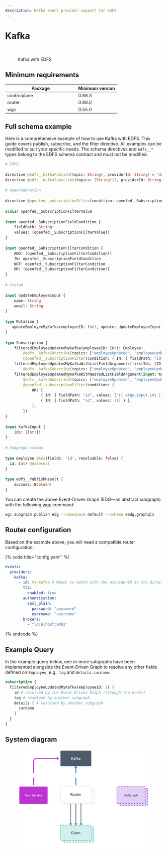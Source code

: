```yaml
---
description: Kafka event provider support for EDFS
---
```


# Kafka

<figure><img src="../../.gitbook/assets/EDFS Kafka.png" alt="" width="375"><figcaption><p>Kafka with EDFS</p></figcaption></figure>

## Minimum requirements

<table><thead><tr><th width="214">Package</th><th>Minimum version</th></tr></thead><tbody><tr><td>controlplane</td><td>0.88.3</td></tr><tr><td>router</td><td>0.88.0</td></tr><tr><td>wgc</td><td>0.55.0</td></tr></tbody></table>

## Full schema example

Here is a comprehensive example of how to use Kafka with EDFS. This guide covers publish, subscribe, and the filter directive. All examples can be modified to suit your specific needs. The schema directives and `edfs__*` types belong to the EDFS schema contract and must not be modified.

```graphql
# EDFS

directive @edfs__kafkaPublish(topic: String!, providerId: String! = "default") on FIELD_DEFINITION
directive @edfs__kafkaSubscribe(topics: [String!]!, providerId: String! = "default") on FIELD_DEFINITION

# OpenFederation

directive @openfed__subscriptionFilter(condition: openfed__SubscriptionFilterCondition!) on FIELD_DEFINITION

scalar openfed__SubscriptionFilterValue

input openfed__SubscriptionFieldCondition {
    fieldPath: String!
    values: [openfed__SubscriptionFilterValue]!
}

input openfed__SubscriptionFilterCondition {
    AND: [openfed__SubscriptionFilterCondition!]
    IN: openfed__SubscriptionFieldCondition
    NOT: openfed__SubscriptionFilterCondition
    OR: [openfed__SubscriptionFilterCondition!]
}

# Custom

input UpdateEmployeeInput {
    name: String
    email: String
}

type Mutation {
   updateEmployeeMyKafka(employeeID: Int!, update: UpdateEmployeeInput!): edfs__PublishResult! @edfs__kafkaPublish(topic: "employeeUpdated", providerId: "my-kafka")
}

type Subscription {
    filteredEmployeeUpdatedMyKafka(employeeID: ID!): Employee!
        @edfs__kafkaSubscribe(topics: ["employeeUpdated", "employeeUpdatedTwo"], providerId: "my-kafka")
        @openfed__subscriptionFilter(condition: { IN: { fieldPath: "id", values: [1, 3, 4, 7, 11] } })
    filteredEmployeeUpdatedMyKafkaWithListFieldArguments(firstIds: [ID!]!, secondIds: [ID!]!): Employee!
        @edfs__kafkaSubscribe(topics: ["employeeUpdated", "employeeUpdatedTwo"], providerId: "my-kafka")
    filteredEmployeeUpdatedMyKafkaWithNestedListFieldArgument(input: KafkaInput!): Employee!
        @edfs__kafkaSubscribe(topics: ["employeeUpdated", "employeeUpdatedTwo"], providerId: "my-kafka")
        @openfed__subscriptionFilter(condition: {
            OR: [
                { IN: { fieldPath: "id", values: ["{{ args.input.ids }}"] } },
                { IN: { fieldPath: "id", values: [1] } },
            ],
        })
}

input KafkaInput {
    ids: [Int!]!
}

# Subgraph schema

type Employee @key(fields: "id", resolvable: false) {
  id: Int! @external
}

type edfs__PublishResult {
    success: Boolean!
}
```

You can create the above Event-Driven Graph (EDG—an abstract subgraph) with the following [wgc](../../cli/intro.md) command:

```bash
wgc subgraph publish edg --namespace default --schema eedg.graphqls
```

## Router configuration

Based on the example above, you will need a compatible router configuration.

{% code title="config.yaml" %}
```yaml
events:
  providers:
    kafka:
      - id: my-kafka # Needs to match with the providerID in the directive
        tls: 
          enabled: true
        authentication: 
          sasl_plain: 
            password: "password"
            username: "username"
        brokers:
          - "localhost:9092"
```
{% endcode %}

## Example Query

In the example query below, one or more subgraphs have been implemented alongside the Event-Driven Graph to resolve any other fields defined on `Employee`, e.g., `tag` and `details.surname`.

```graphql
subscription {
  filteredEmployeeUpdatedMyKafka(employeeID: 1) {
    id # resolved by the Event-Driven Graph (through the event)
    tag # resolved by another subgraph
    details { # resolved by another subgraph
      surname
    }
  }
}
```



## System diagram

<figure><img src="../../.gitbook/assets/image (136).png" alt=""><figcaption></figcaption></figure>
